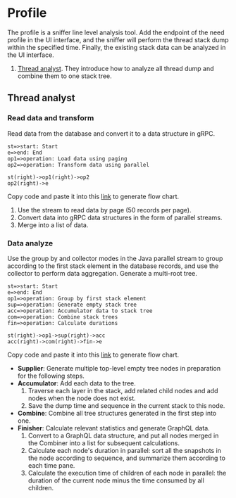 # Profile
The profile is a sniffer line level analysis tool. Add the endpoint of the need profile in the UI interface, and the sniffer will perform the thread stack dump within the specified time. Finally, the existing stack data can be analyzed in the UI interface.
1. [Thread analyst](#thread-analyst). They introduce how to analyze all thread dump and combine them to one stack tree.

## Thread analyst
### Read data and transform
Read data from the database and convert it to a data structure in gRPC.
```
st=>start: Start
e=>end: End
op1=>operation: Load data using paging
op2=>operation: Transform data using parallel

st(right)->op1(right)->op2
op2(right)->e
```
Copy code and paste it into this [link](http://flowchart.js.org/) to generate flow chart.
1. Use the stream to read data by page (50 records per page).
2. Convert data into gRPC data structures in the form of parallel streams.
3. Merge into a list of data.
### Data analyze
Use the group by and collector modes in the Java parallel stream to group according to the first stack element in the database records,
and use the collector to perform data aggregation. Generate a multi-root tree.
```
st=>start: Start
e=>end: End
op1=>operation: Group by first stack element
sup=>operation: Generate empty stack tree
acc=>operation: Accumulator data to stack tree
com=>operation: Combine stack trees
fin=>operation: Calculate durations

st(right)->op1->sup(right)->acc
acc(right)->com(right)->fin->e
```
Copy code and paste it into this [link](http://flowchart.js.org/) to generate flow chart.
- **Supplier**: Generate multiple top-level empty tree nodes in preparation for the following steps.
- **Accumulator**: Add each data to the tree.
    1. Traverse each layer in the stack, add related child nodes and add nodes when the node does not exist.
    2. Save the dump time and sequence in the current stack to this node.
- **Combine**: Combine all tree structures generated in the first step into one.
- **Finisher**: Calculate relevant statistics and generate GraphQL data.
    1. Convert to a GraphQL data structure, and put all nodes merged in the Combiner into a list for subsequent calculations.
    2. Calculate each node's duration in parallel: sort all the snapshots in the node according to sequence, and summarize them according to each time pane.
    3. Calculate the execution time of children of each node in parallel: the duration of the current node minus the time consumed by all children.
